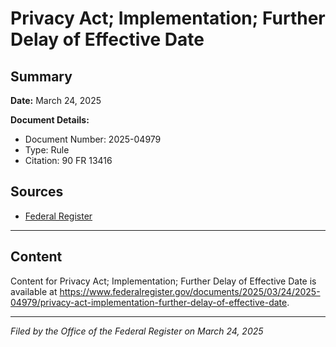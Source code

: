 # Privacy Act; Implementation; Further Delay of Effective Date

## Summary

**Date:** March 24, 2025

**Document Details:**
- Document Number: 2025-04979
- Type: Rule
- Citation: 90 FR 13416

## Sources
- [Federal Register](https://www.federalregister.gov/documents/2025/03/24/2025-04979/privacy-act-implementation-further-delay-of-effective-date)

---

## Content

Content for Privacy Act; Implementation; Further Delay of Effective Date is available at https://www.federalregister.gov/documents/2025/03/24/2025-04979/privacy-act-implementation-further-delay-of-effective-date.

---

*Filed by the Office of the Federal Register on March 24, 2025*
